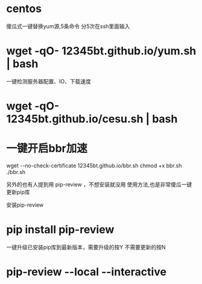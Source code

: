 # centos

傻瓜式一键替换yum源,5条命令 分5次在ssh里面输入
    
# wget -qO- 12345bt.github.io/yum.sh | bash


一键检测服务器配置、IO、下载速度

# wget -qO- 12345bt.github.io/cesu.sh | bash

# 一键开启bbr加速

wget --no-check-certificate 12345bt.github.io/bbr.sh
chmod +x bbr.sh
./bbr.sh

另外的也有人提到用 pip-review ，不想安装就没用
使用方法,也是非常傻瓜一键更新pip库

 安装pip-review

# pip install pip-review

一键升级已安装pip库到最新版本，需要升级的按Y  不需要更新的按N

# pip-review --local --interactive

